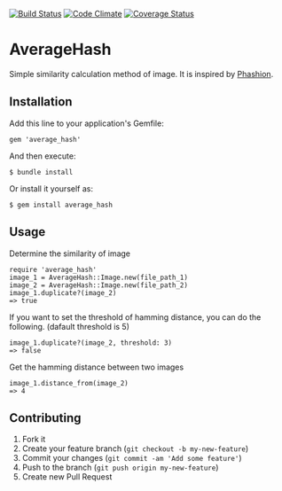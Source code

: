 [![Build Status](https://travis-ci.org/ToruIwashita/average_hash.svg?branch=master)](https://travis-ci.org/ToruIwashita/average_hash)
[![Code Climate](https://codeclimate.com/github/ToruIwashita/average_hash/badges/gpa.svg)](https://codeclimate.com/github/ToruIwashita/average_hash)
[![Coverage Status](https://coveralls.io/repos/ToruIwashita/average_hash/badge.svg)](https://coveralls.io/r/ToruIwashita/average_hash)

# AverageHash

Simple similarity calculation method of image. It is inspired by [Phashion](https://github.com/westonplatter/phashion).

## Installation

Add this line to your application's Gemfile:

    gem 'average_hash'

And then execute:

    $ bundle install

Or install it yourself as:

    $ gem install average_hash

## Usage

Determine the similarity of image

    require 'average_hash'
    image_1 = AverageHash::Image.new(file_path_1)
    image_2 = AverageHash::Image.new(file_path_2)
    image_1.duplicate?(image_2)
    => true

If you want to set the threshold of hamming distance, you can do the following. (dafault threshold is 5)

    image_1.duplicate?(image_2, threshold: 3)
    => false

Get the hamming distance between two images

    image_1.distance_from(image_2)
    => 4

## Contributing

1. Fork it
2. Create your feature branch (`git checkout -b my-new-feature`)
3. Commit your changes (`git commit -am 'Add some feature'`)
4. Push to the branch (`git push origin my-new-feature`)
5. Create new Pull Request
